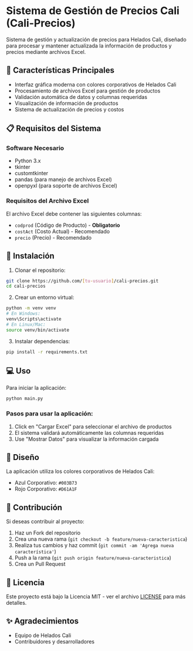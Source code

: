 # Sistema de Gestión de Precios Cali (Cali-Precios)

Sistema de gestión y actualización de precios para Helados Cali, diseñado para procesar y mantener actualizada la información de productos y precios mediante archivos Excel.

## 🎯 Características Principales

- Interfaz gráfica moderna con colores corporativos de Helados Cali
- Procesamiento de archivos Excel para gestión de productos
- Validación automática de datos y columnas requeridas
- Visualización de información de productos
- Sistema de actualización de precios y costos

## 📋 Requisitos del Sistema

### Software Necesario
- Python 3.x
- tkinter
- customtkinter
- pandas (para manejo de archivos Excel)
- openpyxl (para soporte de archivos Excel)

### Requisitos del Archivo Excel
El archivo Excel debe contener las siguientes columnas:
- `codprod` (Código de Producto) - **Obligatorio**
- `costAct` (Costo Actual) - Recomendado
- `precio` (Precio) - Recomendado

## 🚀 Instalación

1. Clonar el repositorio:
```bash
git clone https://github.com/[tu-usuario]/cali-precios.git
cd cali-precios
```

2. Crear un entorno virtual:
```bash
python -m venv venv
# En Windows:
venv\Scripts\activate
# En Linux/Mac:
source venv/bin/activate
```

3. Instalar dependencias:
```bash
pip install -r requirements.txt
```

## 💻 Uso

Para iniciar la aplicación:
```bash
python main.py
```

### Pasos para usar la aplicación:
1. Click en "Cargar Excel" para seleccionar el archivo de productos
2. El sistema validará automáticamente las columnas requeridas
3. Use "Mostrar Datos" para visualizar la información cargada

## 🎨 Diseño

La aplicación utiliza los colores corporativos de Helados Cali:
- Azul Corporativo: `#003B73`
- Rojo Corporativo: `#D61A1F`

## 👥 Contribución

Si deseas contribuir al proyecto:
1. Haz un Fork del repositorio
2. Crea una nueva rama (`git checkout -b feature/nueva-caracteristica`)
3. Realiza tus cambios y haz commit (`git commit -am 'Agrega nueva característica'`)
4. Push a la rama (`git push origin feature/nueva-caracteristica`)
5. Crea un Pull Request

## 📄 Licencia

Este proyecto está bajo la Licencia MIT - ver el archivo [LICENSE](LICENSE) para más detalles.

## ✨ Agradecimientos

- Equipo de Helados Cali
- Contribuidores y desarrolladores 